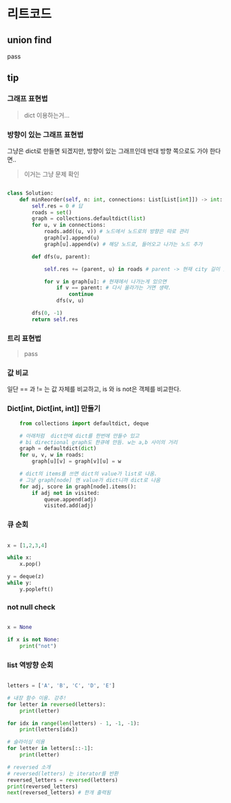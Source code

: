 # 리트코드

## union find

pass

## tip

### 그래프 표현법

> dict 이용하는거...

### 방향이 있는 그래프 표현법

그냥은 dict로 만들면 되겠지만, 방향이 있는 그래프인데 반대 방향 쪽으로도 가야 한다면..
> 이거는 그냥  문제 확인

```python

class Solution:
    def minReorder(self, n: int, connections: List[List[int]]) -> int:
        self.res = 0 # 답
        roads = set()
        graph = collections.defaultdict(list)
        for u, v in connections:
            roads.add((u, v)) # 노드에서 노드로의 방향은 따로 관리
            graph[v].append(u) 
            graph[u].append(v) # 해당 노드로, 들어오고 나가는 노드 추가

        def dfs(u, parent):

            self.res += (parent, u) in roads # parent -> 현재 city 길이 있으면 count + 1

            for v in graph[u]: # 현재에서 나가는게 있으면
                if v == parent: # 다시 올라가는 거면 생략.
                    continue
                dfs(v, u)

        dfs(0, -1)
        return self.res


```

### 트리 표현법

>pass

### 값 비교

일단 == 과 != 는 값 자체를 비교하고,
is 와 is not은 객체를 비교한다.

### Dict[int, Dict[int, int]] 만들기

```python
    from collections import defaultdict, deque

    # 아래처럼  dict안에 dict를 한번에 만들수 있고
    # bi directional graph도 한큐에 만듬. w는 a,b 사이의 거리
    graph = defaultdict(dict)
    for u, v, w in roads:
        graph[u][v] = graph[v][u] = w

    # dict의 items를 쓰면 dict의 value가 list로 나옴. 
    # 그냥 graph[node] 면 value가 dict니까 dict로 나옴
    for adj, score in graph[node].items(): 
        if adj not in visited:
            queue.append(adj)
            visited.add(adj)

```

### 큐 순회

```python

x = [1,2,3,4]

while x:
    x.pop()

y = deque(z)
while y:
    y.popleft()

```

### not null check

```python

x = None

if x is not None:
    print("not")

```

### list 역방향 순회

```python

letters = ['A', 'B', 'C', 'D', 'E']

# 내장 함수 이용. 강추!
for letter in reversed(letters):
    print(letter)

for idx in range(len(letters) - 1, -1, -1):
    print(letters[idx])

# 슬라이싱 이용
for letter in letters[::-1]:
    print(letter)

```

```python
# reversed 소개
# reversed(letters) 는 iterator를 반환
reversed_letters = reversed(letters)
print(reversed_letters)
next(reversed_letters) # 한개 출력됨

```